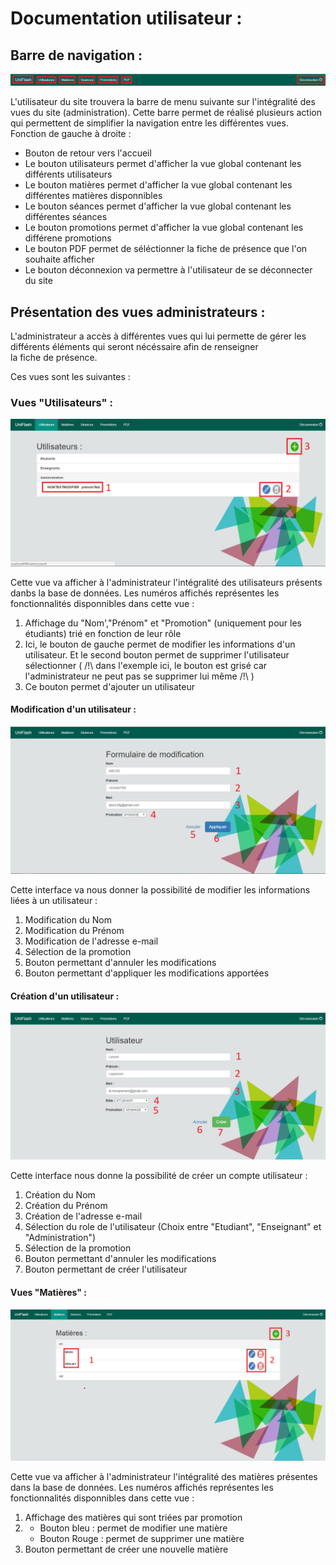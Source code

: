 # Documentation utilisateur :

## Barre de navigation :

![Barre de menu](BarreMenu.png)  

L'utilisateur du site trouvera  la barre de menu suivante sur l'intégralité des vues du site (administration). 
Cette barre permet de réalisé plusieurs action qui permettent de simplifier la navigation entre les différentes vues.
Fonction de gauche à droite :
* Bouton de retour vers l'accueil 
* Le bouton utilisateurs permet d'afficher la vue global contenant les différents utilisateurs
* Le bouton matières permet d'afficher la vue global contenant les différentes matières disponnibles
* Le bouton séances permet d'afficher la vue global contenant les différentes séances
* Le bouton promotions permet d'afficher la vue global contenant les différene promotions
* Le bouton PDF permet de séléctionner la fiche de présence que l'on souhaite afficher
* Le bouton déconnexion va permettre à l'utilisateur de se déconnecter du site

## Présentation des vues administrateurs :

L'administrateur a accès à différentes vues qui lui permette de gérer les différents éléments qui seront nécéssaire afin de renseigner  
la fiche de présence.  

Ces vues sont les suivantes :

### Vues "Utilisateurs" :

![Vue utilisateur](VueAdminUtilisateur.png)

Cette vue va afficher à l'administrateur l'intégralité des utilisateurs présents danbs la base de données.
Les numéros affichés représentes les fonctionnalités disponnibles dans cette vue :
1) Affichage du "Nom',"Prénom" et "Promotion" (uniquement pour les étudiants) trié en fonction de leur rôle
2) Ici,  le bouton de gauche permet de modifier les informations d'un utilisateur. Et le second bouton permet de supprimer l'utilisateur
sélectionner ( /!\ dans l'exemple ici, le bouton est grisé car l'administrateur ne peut pas se supprimer lui même /!\ )
3) Ce bouton permet d'ajouter un utilisateur

#### Modification d'un utilisateur :

![Modification utilisateur](ModificationAdminUtilisateur.png)

Cette interface va nous donner la possibilité de modifier les informations liées à un utilisateur :
1) Modification du Nom 
2) Modification du Prénom 
3) Modification de l'adresse e-mail
4) Sélection de la promotion
5) Bouton permettant d'annuler les modifications
6) Bouton permettant d'appliquer les modifications apportées 

#### Création d'un utilisateur :

![Création utilisateur](CreateAdminUtilisateur.png)

Cette interface nous donne la possibilité de créer un compte utilisateur :
1) Création du Nom 
2) Création du Prénom 
3) Création de l'adresse e-mail
4) Sélection du role de l'utilisateur (Choix entre "Etudiant", "Enseignant" et "Administration")
5) Sélection de la promotion
6) Bouton permettant d'annuler les modifications
7) Bouton permettant de créer l'utilisateur

#### Vues "Matières" :

![Vue matières](VueAdminMatiere.png)

Cette vue va afficher à l'administrateur l'intégralité des matières présentes dans la base de données.
Les numéros affichés représentes les fonctionnalités disponnibles dans cette vue :
1) Affichage des matières qui sont triées par promotion
2) * Bouton bleu : permet de modifier une matière
   * Bouton Rouge : permet de supprimer une matière
3) Bouton permettant de créer une nouvelle matière








